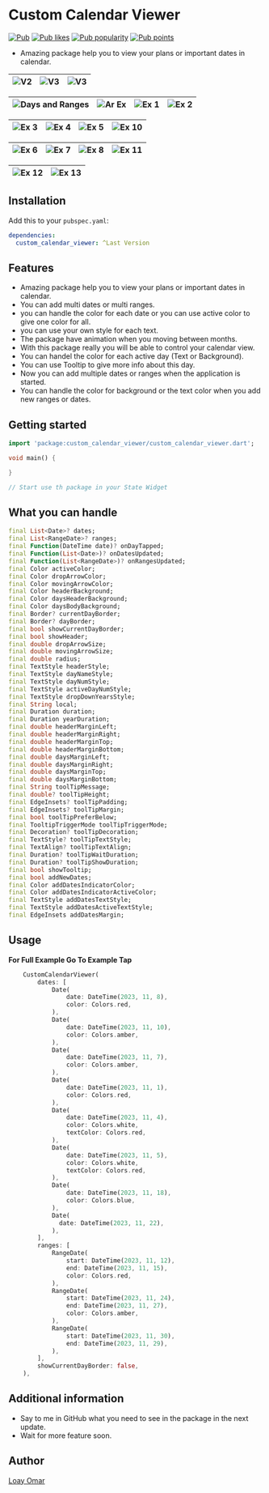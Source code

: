 # Custom Calendar Viewer

<a href="https://pub.dev/packages/custom_calendar_viewer"><img src="https://img.shields.io/pub/v/custom_calendar_viewer.svg" alt="Pub"></a>
<a href="https://pub.dev/packages/custom_calendar_viewer/score"><img src="https://img.shields.io/pub/likes/custom_calendar_viewer?logo=flutter" alt="Pub likes"></a>
<a href="https://pub.dev/packages/custom_calendar_viewer/score"><img src="https://img.shields.io/pub/popularity/custom_calendar_viewer?logo=flutter" alt="Pub popularity"></a>
<a href="https://pub.dev/packages/custom_calendar_viewer/score"><img src="https://img.shields.io/pub/points/custom_calendar_viewer?logo=flutter" alt="Pub points"></a>

* Amazing package help you to view your plans or important dates in calendar.

| ![V2](https://raw.githubusercontent.com/LoayOmar/Custom_Calendar_Viewer/master/assets/gifs/V2.gif) | ![V3](https://raw.githubusercontent.com/LoayOmar/Custom_Calendar_Viewer/master/assets/gifs/V3.gif) | ![V3](https://raw.githubusercontent.com/LoayOmar/Custom_Calendar_Viewer/master/assets/gifs/V4.gif) |
|:--------------------------------------------------------------------------------------------------:|:--------------------------------------------------------------------------------------------------:|:--------------------------------------------------------------------------------------------------:|

|         ![Days and Ranges](https://raw.githubusercontent.com/LoayOmar/Custom_Calendar_Viewer/master/assets/gifs/V1.gif)          |             ![Ar Ex](https://raw.githubusercontent.com/LoayOmar/Custom_Calendar_Viewer/master/assets/images/9.jpeg)             |             ![Ex 1](https://raw.githubusercontent.com/LoayOmar/Custom_Calendar_Viewer/master/assets/images/1.jpeg)              |            ![Ex 2](https://raw.githubusercontent.com/LoayOmar/Custom_Calendar_Viewer/master/assets/images/2.jpeg)             |
|:--------------------------------------------------------------------------------------------------------------------------------:|:-------------------------------------------------------------------------------------------------------------------------------:|:-------------------------------------------------------------------------------------------------------------------------------:|:-----------------------------------------------------------------------------------------------------------------------------:|

| ![Ex 3](https://raw.githubusercontent.com/LoayOmar/Custom_Calendar_Viewer/master/assets/images/3.jpeg) | ![Ex 4](https://raw.githubusercontent.com/LoayOmar/Custom_Calendar_Viewer/master/assets/images/4.jpeg) | ![Ex 5](https://raw.githubusercontent.com/LoayOmar/Custom_Calendar_Viewer/master/assets/images/5.jpeg) | ![Ex 10](https://raw.githubusercontent.com/LoayOmar/Custom_Calendar_Viewer/master/assets/images/10.jpeg) |
|:------------------------------------------------------------------------------------------------------:|:------------------------------------------------------------------------------------------------------:|:------------------------------------------------------------------------------------------------------:|:--------------------------------------------------------------------------------------------------------:|

| ![Ex 6](https://raw.githubusercontent.com/LoayOmar/Custom_Calendar_Viewer/master/assets/images/6.jpeg) | ![Ex 7](https://raw.githubusercontent.com/LoayOmar/Custom_Calendar_Viewer/master/assets/images/7.jpeg) | ![Ex 8](https://raw.githubusercontent.com/LoayOmar/Custom_Calendar_Viewer/master/assets/images/8.jpeg) | ![Ex 11](https://raw.githubusercontent.com/LoayOmar/Custom_Calendar_Viewer/master/assets/images/11.jpeg) |
|:------------------------------------------------------------------------------------------------------:|:------------------------------------------------------------------------------------------------------:|:------------------------------------------------------------------------------------------------------:|:--------------------------------------------------------------------------------------------------------:|

| ![Ex 12](https://raw.githubusercontent.com/LoayOmar/Custom_Calendar_Viewer/master/assets/images/12.jpeg) | ![Ex 13](https://raw.githubusercontent.com/LoayOmar/Custom_Calendar_Viewer/master/assets/images/13.jpeg) |
|:--------------------------------------------------------------------------------------------------------:|:--------------------------------------------------------------------------------------------------------:|

## Installation

Add this to your `pubspec.yaml`:

```yaml
dependencies:
  custom_calendar_viewer: ^Last Version
  ```

## Features

* Amazing package help you to view your plans or important dates in calendar.
* You can add multi dates or multi ranges.
* you can handle the color for each date or you can use active color to give one color for all.
* you can use your own style for each text.
* The package have animation when you moving between months.
* With this package really you will be able to control your calendar view.
* You can handel the color for each active day (Text or Background).
* You can use Tooltip to give more info about this day.
* Now you can add multiple dates or ranges when the application is started.
* You can handle the color for background or the text color when you add new ranges or dates.

## Getting started

```dart
import 'package:custom_calendar_viewer/custom_calendar_viewer.dart';

void main() {

}

// Start use th package in your State Widget
  ```

## What you can handle

```dart
final List<Date>? dates;
final List<RangeDate>? ranges;
final Function(DateTime date)? onDayTapped;
final Function(List<Date>)? onDatesUpdated;
final Function(List<RangeDate>)? onRangesUpdated;
final Color activeColor;
final Color dropArrowColor;
final Color movingArrowColor;
final Color headerBackground;
final Color daysHeaderBackground;
final Color daysBodyBackground;
final Border? currentDayBorder;
final Border? dayBorder;
final bool showCurrentDayBorder;
final bool showHeader;
final double dropArrowSize;
final double movingArrowSize;
final double radius;
final TextStyle headerStyle;
final TextStyle dayNameStyle;
final TextStyle dayNumStyle;
final TextStyle activeDayNumStyle;
final TextStyle dropDownYearsStyle;
final String local;
final Duration duration;
final Duration yearDuration;
final double headerMarginLeft;
final double headerMarginRight;
final double headerMarginTop;
final double headerMarginBottom;
final double daysMarginLeft;
final double daysMarginRight;
final double daysMarginTop;
final double daysMarginBottom;
final String toolTipMessage;
final double? toolTipHeight;
final EdgeInsets? toolTipPadding;
final EdgeInsets? toolTipMargin;
final bool toolTipPreferBelow;
final TooltipTriggerMode toolTipTriggerMode;
final Decoration? toolTipDecoration;
final TextStyle? toolTipTextStyle;
final TextAlign? toolTipTextAlign;
final Duration? toolTipWaitDuration;
final Duration? toolTipShowDuration;
final bool showTooltip;
final bool addNewDates;
final Color addDatesIndicatorColor;
final Color addDatesIndicatorActiveColor;
final TextStyle addDatesTextStyle;
final TextStyle addDatesActiveTextStyle;
final EdgeInsets addDatesMargin;
```

## Usage

**For Full Example Go To Example Tap**

```dart
    CustomCalendarViewer(
        dates: [
            Date(
                date: DateTime(2023, 11, 8),
                color: Colors.red,
            ),
            Date(
                date: DateTime(2023, 11, 10),
                color: Colors.amber,
            ),
            Date(
                date: DateTime(2023, 11, 7),
                color: Colors.amber,
            ),
            Date(
                date: DateTime(2023, 11, 1),
                color: Colors.red,
            ),
            Date(
                date: DateTime(2023, 11, 4),
                color: Colors.white,
                textColor: Colors.red,
            ),
            Date(
                date: DateTime(2023, 11, 5),
                color: Colors.white,
                textColor: Colors.red,
            ),
            Date(
                date: DateTime(2023, 11, 18),
                color: Colors.blue,
            ),
            Date(
              date: DateTime(2023, 11, 22),
            ),
        ],
        ranges: [
            RangeDate(
                start: DateTime(2023, 11, 12),
                end: DateTime(2023, 11, 15),
                color: Colors.red,
            ),
            RangeDate(
                start: DateTime(2023, 11, 24),
                end: DateTime(2023, 11, 27),
                color: Colors.amber,
            ),
            RangeDate(
                start: DateTime(2023, 11, 30),
                end: DateTime(2023, 11, 29),
            ),
        ],
        showCurrentDayBorder: false,
    ),
```

## Additional information

* Say to me in GitHub what you need to see in the package in the next update.
* Wait for more feature soon.

## Author

[Loay Omar](https://github.com/LoayOmar)